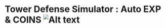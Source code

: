 # Tower Defense Simulator : Auto EXP & COINS ![Alt text](https://static.wikia.nocookie.net/tower-defense-sim/images/6/6d/Coin.png/revision/latest?cb=20210516120458)


